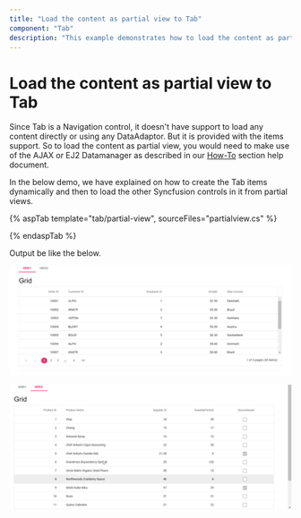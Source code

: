 ```yaml
---
title: "Load the content as partial view to Tab"
component: "Tab"
description: "This example demonstrates how to load the content as partial view to Essential JS 2 Tab component."
---
```


# Load the content as partial view to Tab

Since Tab is a Navigation control, it doesn't have support to load any content directly or using any DataAdaptor. But it is provided with the items support. So to load the content as partial view, you would need to make use of the AJAX or EJ2 Datamanager as described in our [How-To](./load-tab-with-data-source) section help document.

In the below demo, we have explained on how to create the Tab items dynamically and then to load the other Syncfusion controls in it from partial views.

{% aspTab template="tab/partial-view", sourceFiles="partialview.cs" %}

{% endaspTab %}

Output be like the below.

![Alt text](../images/grid1.PNG)

![Alt text](../images/grid2.PNG)